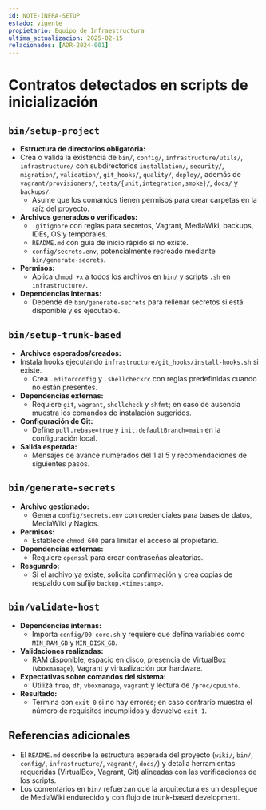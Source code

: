 ```yaml
---
id: NOTE-INFRA-SETUP
estado: vigente
propietario: Equipo de Infraestructura
ultima_actualizacion: 2025-02-15
relacionados: [ADR-2024-001]
---
```

# Contratos detectados en scripts de inicialización

## `bin/setup-project`

- **Estructura de directorios obligatoria:**
- Crea o valida la existencia de `bin/`, `config/`, `infrastructure/utils/`, `infrastructure/` con subdirectorios `installation/`, `security/`, `migration/`, `validation/`, `git_hooks/`, `quality/`, `deploy/`, además de `vagrant/provisioners/`, `tests/{unit,integration,smoke}/`, `docs/` y `backups/`.
  - Asume que los comandos tienen permisos para crear carpetas en la raíz del proyecto.
- **Archivos generados o verificados:**
  - `.gitignore` con reglas para secretos, Vagrant, MediaWiki, backups, IDEs, OS y temporales.
  - `README.md` con guía de inicio rápido si no existe.
  - `config/secrets.env`, potencialmente recreado mediante `bin/generate-secrets`.
- **Permisos:**
  - Aplica `chmod +x` a todos los archivos en `bin/` y scripts `.sh` en `infrastructure/`.
- **Dependencias internas:**
  - Depende de `bin/generate-secrets` para rellenar secretos si está disponible y es ejecutable.

## `bin/setup-trunk-based`

- **Archivos esperados/creados:**
- Instala hooks ejecutando `infrastructure/git_hooks/install-hooks.sh` si existe.
  - Crea `.editorconfig` y `.shellcheckrc` con reglas predefinidas cuando no están presentes.
- **Dependencias externas:**
  - Requiere `git`, `vagrant`, `shellcheck` y `shfmt`; en caso de ausencia muestra los comandos de instalación sugeridos.
- **Configuración de Git:**
  - Define `pull.rebase=true` y `init.defaultBranch=main` en la configuración local.
- **Salida esperada:**
  - Mensajes de avance numerados del 1 al 5 y recomendaciones de siguientes pasos.

## `bin/generate-secrets`

- **Archivo gestionado:**
  - Genera `config/secrets.env` con credenciales para bases de datos, MediaWiki y Nagios.
- **Permisos:**
  - Establece `chmod 600` para limitar el acceso al propietario.
- **Dependencias externas:**
  - Requiere `openssl` para crear contraseñas aleatorias.
- **Resguardo:**
  - Si el archivo ya existe, solicita confirmación y crea copias de respaldo con sufijo `backup.<timestamp>`.

## `bin/validate-host`

- **Dependencias internas:**
  - Importa `config/00-core.sh` y requiere que defina variables como `MIN_RAM_GB` y `MIN_DISK_GB`.
- **Validaciones realizadas:**
  - RAM disponible, espacio en disco, presencia de VirtualBox (`vboxmanage`), Vagrant y virtualización por hardware.
- **Expectativas sobre comandos del sistema:**
  - Utiliza `free`, `df`, `vboxmanage`, `vagrant` y lectura de `/proc/cpuinfo`.
- **Resultado:**
  - Termina con `exit 0` si no hay errores; en caso contrario muestra el número de requisitos incumplidos y devuelve `exit 1`.

## Referencias adicionales

- El `README.md` describe la estructura esperada del proyecto (`wiki/`, `bin/`, `config/`, `infrastructure/`, `vagrant/`, `docs/`) y detalla herramientas requeridas (VirtualBox, Vagrant, Git) alineadas con las verificaciones de los scripts.
- Los comentarios en `bin/` refuerzan que la arquitectura es un despliegue de MediaWiki endurecido y con flujo de trunk-based development.

